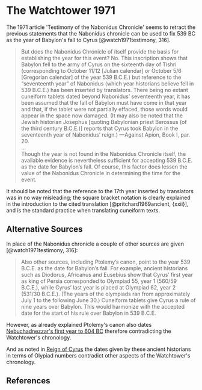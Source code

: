 # The Watchtower 1971

The 1971 article 'Testimony of the Nabonidus Chronicle' seems to retract the previous statements that the Nabonidus
chronicle can be used to fix 539 BC as the year of Babylon's fall to Cyrus [@watch1971testimony, 316].

> But does the Nabonidus Chronicle of itself provide the basis for establishing the year for this event? No. This 
  inscription shows that Babylon fell to the army of Cyrus on the sixteenth day of Tishri (corresponding to October 
  11/12 \[Julian calendar\] or October 5/6 \[Gregorian calendar\] of the year 539 B.C.E.) but reference to the 
  “seventeenth year” of Nabonidus (which year historians believe fell in 539 B.C.E.) has been inserted by translators. 
  There being no extant cuneiform tablets dated beyond Nabonidus’ seventeenth year, it has been assumed that the fall 
  of Babylon must have come in that year and that, if the tablet were not partially effaced, those words would appear 
  in the space now damaged. (It may also be noted that the Jewish historian Josephus \[quoting Babylonian priest 
  Berossus (of the third century B.C.E.)] reports that Cyrus took Babylon in the seventeenth year of Nabonidus’ reign.)
  —Against Apion, Book I, par. 20.
  <br>...<br>
  Though the year is not found in the Nabonidus Chronicle itself, the available evidence is nevertheless sufficient for 
  accepting 539 B.C.E. as the date for Babylon’s fall. Of course, this factor does lessen the value of the Nabonidus 
  Chronicle in determining the time for the event.

It should be noted that the reference to the 17th year inserted by translators was in no way misleading; the square
bracket notation is clearly explained in the introduction to the cited translation [@pritchard1969ancient, {xxii}],
and is the standard practice when translating cuneiform texts.

## Alternative Sources

In place of the Nabonidus chronicle a couple of other sources are given [@watch1971testimony, 316]:

> Also other sources, including Ptolemy’s canon, point to the year 539 B.C.E. as the date for Babylon’s fall. For 
  example, ancient historians such as Diodorus, Africanus and Eusebius show that Cyrus’ first year as king of Persia 
  corresponded to Olympiad 55, year 1 (560/59 B.C.E.), while Cyrus’ last year is placed at Olympiad 62, year 2 
  (531/30 B.C.E.). (The years of the olympiads ran from approximately July 1 to the following June 30.) Cuneiform 
  tablets give Cyrus a rule of nine years over Babylon. This would harmonize with the accepted date for the start of 
  his rule over Babylon in 539 B.C.E.

However, as already explained Ptolemy's canon also dates 
[Nebuchadnezzar's first year to 604 BC](../../orthodox/canon.md) therefore contradicting the Watchtower's chronology.

And as noted in [Reign of Cyrus](../70_years/cyrus.md#olympiad-numbers) the dates given by these ancient
historians in terms of Olypiad numbers contradict other aspects of the Watchtower's chronology.

## References
